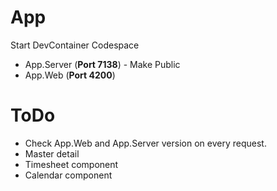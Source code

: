 # App
Start DevContainer Codespace
* App.Server (**Port 7138**) - Make Public
* App.Web (**Port 4200**)

# ToDo
* Check App.Web and App.Server version on every request.
* Master detail
* Timesheet component
* Calendar component 
